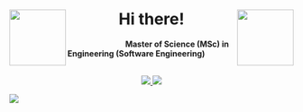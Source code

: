 
<h1 align="center">
<img src="https://media3.giphy.com/media/QLjDyhP2G9vKtQgziv/giphy.gif" height="100" align="left" />
Hi there!
<img src="https://media2.giphy.com/media/wTnwd842YQwN2Ki3hY/giphy.gif?cid=790b7611da802879a171e68b339dd12a52127be2c7b974b7&rid=giphy.gif&ct=sf" height="100" align="right" />
</h1>


&nbsp;&nbsp;&nbsp;&nbsp;&nbsp;&nbsp;&nbsp;&nbsp;&nbsp;&nbsp;&nbsp;&nbsp;&nbsp;&nbsp;&nbsp;&nbsp;&nbsp;&nbsp;&nbsp;&nbsp;&nbsp;&nbsp;&nbsp;&nbsp;&nbsp;&nbsp;**Master of Science (MSc) in Engineering (Software Engineering)**

<br/>
<!--
[![Discord](https://img.shields.io/badge/Discord-252422.svg?style=for-the-badge&logo=discord)](https://discordapp.com/users/159757420841795584/)
[![Email](https://img.shields.io/badge/Email-252422.svg?style=for-the-badge&logo=gmail)](mailto:krijoh.b@gmail.com)
-->
<div align="center">
<a href="mailto:krijoh.b@gmail.com">
<img src="https://img.shields.io/badge/Email-252422.svg?style=for-the-badge&logo=gmail">
</a>
<a href="https://discordapp.com/users/159757420841795584/">
<img src="https://img.shields.io/badge/Discord-252422.svg?style=for-the-badge&logo=discord">
</a>

</div>


<!--
## 📊 Github stats
<img align="left" src="https://github-readme-stats.vercel.app/api?username=Benno4president&count_private=true&include_all_commits=true&show_icons=true&layout=compact&width=250&hide_border=true&bg_color=0d1117&theme=react"/>
-->

<img align="center" src="https://github-readme-stats.vercel.app/api/top-langs/?username=Benno4president&layout=compact&width=250&hide_border=true&bg_color=0d1117&theme=react"/> <br>

<!--<img align="center" src="https://github-readme-streak-stats.herokuapp.com/?user=Benno4president&theme=react&hide_border=true&background=0d1117" />-->
<!--
[![Benno4president's github activity graph](https://activity-graph.herokuapp.com/graph?username=Benno4president&theme=react-dark&bg_color=0d1117&hide_border=true)](https://activity-graph.herokuapp.com/graph?username=Benno4president&theme=react-dark&bg_color=0d1117&hide_border=true)
-->

<!-- https://github.com/ashutosh00710/github-readme-activity-graph -->
<!--<a href="https://github.com/ashutosh00710/github-readme-activity-graph"><img alt="Benno4president's Activity Graph" src="https://activity-graph.herokuapp.com/graph?username=Benno4president&bg_color=1F222E&color=F8D866&line=F85D7F&point=FFFFFF&hide_border=true" /></a>-->
